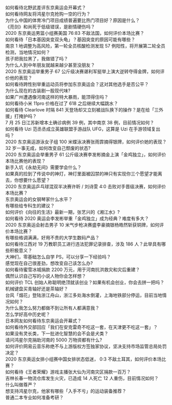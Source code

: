 如何看待北野武差评东京奥运会开幕式？  
如何看待网友将鸿星尔克抢购一空的行为？  
为什么中国的体育冷门项目成绩普遍要比热门项目好？原因是什么？  
《亮剑》和尚死于低级错误，是剧情硬伤吗？  
2020 东京奥运男篮小组赛美国 76:83 不敌法国，如何评价本场比赛？  
如何看待「日本基因突变双头龟」？基因突变的原因可能有哪些？  
南京 1 地调整为高风险，第一轮全员核酸检测发现 57 例阳性，将开展第二轮全员检测，当地情况如何？  
孩子把我拉黑了，我做错了吗？  
为什么人到中年朋友就越来越少甚至没朋友？  
2020 东京奥运举重男子 67 公斤级决赛谌利军挺举上演大逆转夺得金牌，如何评价他的表现？  
如何看待跨性别举重运动员将参加东京奥运会？这对其他选手是否公平？  
为什么现在的古装剧一股现代味?  
如果广州遭遇像河南这样的特大暴雨，能顶得住吗？  
如何看待小米 11pro 价格在过了 618 之后继续大幅跳水？  
如何看待 Clearlove 时隔 841 天登场却又立刻被战队换下的操作？是在给「三外援」打掩护吗？  
7 月 25 日江苏新增本土确诊病例 39 例，其中南京 38 例，目前情况如何？  
如何看待 Uzi 范丞丞成立英雄联盟手游战队 UFG，这算是 Uzi 在手游领域复出吗？  
2020 东京奥运游泳女子组 100 米蝶泳决赛张雨霏摘得银牌，如何评价她的表现？  
32 岁一事无成，如何改变自己颓废的状态?  
2020 东京奥运会举重男子 61 公斤级决赛李发彬摘金上演「金鸡独立」，如何评价本场比赛他的表现？  
新手入坑《永劫无间》需要学会什么？  
如果真的捡到了传说中的神灯，神灯里面被囚禁的神只有实现你三个愿望才能离去，你想要什么愿望？  
2020 东京奥运乒乓球混双半决赛许昕 / 刘诗雯 4:0 击败对手晋级决赛，如何评价本场比赛？  
东京奥运会的女钢琴家什么水平？  
有哪些给专科生的建议？  
如何评价《向往的生活》最新一期，张艺兴的《湘江水》?  
如何看待 2020 奥运会李发彬举重「金鸡独立」成为经典？难度有多大？  
2020 东京奥运会射击男子 10 米气步枪决赛盛李豪摘银杨皓然斩获铜牌，如何评价本场比赛？  
有哪些格调满满，好用不贵的大学生数码产品？  
如何看待江西对 19 万教职员工进行违法犯罪记录排查，涉及 186 人？此举具有哪些积极意义？  
大神们，零基础怎么自学 PS，可以分享一下经验吗？  
感觉现在自己很差劲，想改变自己该怎么办?  
如何看待蜜雪冰城捐款 2200 万元，用于河南抗洪救灾和灾后重建？  
偶然认识自己写的小说人物你会怎样想？  
如何评价 TCL 创始人称聪明绝顶就该创业？如果有机会创业，你会去拼一把吗？  
机械键盘买青轴好还是茶轴好？  
台风「烟花」登陆浙江舟山，浙江多处海水倒灌，上海地铁部分停运，目前当地情况如何？  
为什么我怎么努力都做不到让所有人都满意我？  
怎么学好高中历史呢？  
日本网友如何看待东京奥运会开幕式？  
如何看待外交部回应「我们在安克雷奇不吃这一套，在天津更不吃这一套」？  
如果没有灵长类，下一批进化智慧的会不会是犬类？  
请问鸿星尔克捐助河南的 5000 万物资都有什么?  
如何评价网易云音乐称绝不与上游版权方签独家协议，坚决支持市场监管总局处罚决定？  
2020 东京奥运女排小组赛中国女排状态低迷， 0:3 不敌土耳其，如何评价本场比赛？  
如何看待《王者荣耀》游戏主播张大仙为河南灾区捐款一百万？  
吉林长春一物流仓库发生火灾，已造成 14 人死亡 12 人重伤，目前情况如何？  
什么叫做尊严？  
想支持鸿星尔克，他家有哪些「入手不亏」的运动装备推荐？  
普通二本专业如何准备考研？  
